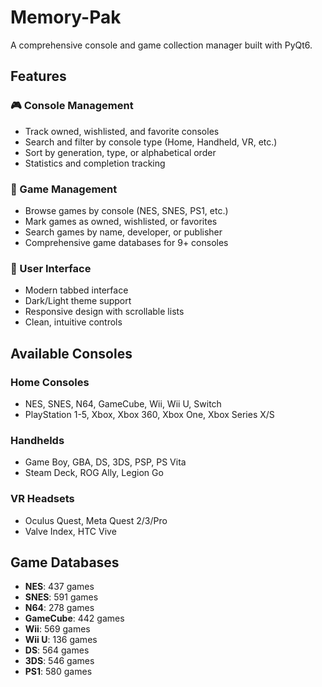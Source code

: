 # Memory-Pak

A comprehensive console and game collection manager built with PyQt6.

## Features

### 🎮 Console Management
- Track owned, wishlisted, and favorite consoles
- Search and filter by console type (Home, Handheld, VR, etc.)
- Sort by generation, type, or alphabetical order
- Statistics and completion tracking

### 🎯 Game Management
- Browse games by console (NES, SNES, PS1, etc.)
- Mark games as owned, wishlisted, or favorites
- Search games by name, developer, or publisher
- Comprehensive game databases for 9+ consoles

### 🎨 User Interface
- Modern tabbed interface
- Dark/Light theme support
- Responsive design with scrollable lists
- Clean, intuitive controls

## Available Consoles

### Home Consoles
- NES, SNES, N64, GameCube, Wii, Wii U, Switch
- PlayStation 1-5, Xbox, Xbox 360, Xbox One, Xbox Series X/S

### Handhelds
- Game Boy, GBA, DS, 3DS, PSP, PS Vita
- Steam Deck, ROG Ally, Legion Go

### VR Headsets
- Oculus Quest, Meta Quest 2/3/Pro
- Valve Index, HTC Vive

## Game Databases

- **NES**: 437 games
- **SNES**: 591 games
- **N64**: 278 games
- **GameCube**: 442 games
- **Wii**: 569 games
- **Wii U**: 136 games
- **DS**: 564 games
- **3DS**: 546 games
- **PS1**: 580 games
